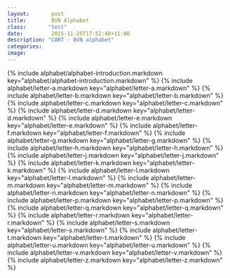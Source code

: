 ```yaml
---
layout:       post
title:        BVN Alphabet
class:       "test"
date:         2015-11-25T17:52:48+11:00
description: "CART - BVN alphabet"
categories:      
image:        
---
```


<div class="alphabet">

{% include alphabet/alphabet-introduction.markdown key="alphabet/alphabet-introduction.markdown" %}
{% include alphabet/letter-a.markdown key="alphabet/letter-a.markdown" %}
{% include alphabet/letter-b.markdown key="alphabet/letter-b.markdown" %}
{% include alphabet/letter-c.markdown key="alphabet/letter-c.markdown" %}
{% include alphabet/letter-d.markdown key="alphabet/letter-d.markdown" %}
{% include alphabet/letter-e.markdown key="alphabet/letter-e.markdown" %}
{% include alphabet/letter-f.markdown key="alphabet/letter-f.markdown" %}
{% include alphabet/letter-g.markdown key="alphabet/letter-g.markdown" %}
{% include alphabet/letter-h.markdown key="alphabet/letter-h.markdown" %}
{% include alphabet/letter-j.markdown key="alphabet/letter-j.markdown" %}
{% include alphabet/letter-k.markdown key="alphabet/letter-k.markdown" %}
{% include alphabet/letter-l.markdown key="alphabet/letter-l.markdown" %}
{% include alphabet/letter-m.markdown key="alphabet/letter-m.markdown" %}
{% include alphabet/letter-n.markdown key="alphabet/letter-n.markdown" %}
{% include alphabet/letter-p.markdown key="alphabet/letter-p.markdown" %}
{% include alphabet/letter-q.markdown key="alphabet/letter-q.markdown" %}
{% include alphabet/letter-r.markdown key="alphabet/letter-r.markdown" %}
{% include alphabet/letter-s.markdown key="alphabet/letter-s.markdown" %}
{% include alphabet/letter-t.markdown key="alphabet/letter-t.markdown" %}
{% include alphabet/letter-u.markdown key="alphabet/letter-u.markdown" %}
{% include alphabet/letter-v.markdown key="alphabet/letter-v.markdown" %}
{% include alphabet/letter-z.markdown key="alphabet/letter-z.markdown" %}

</div>
